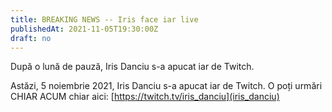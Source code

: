```yaml
---
title: BREAKING NEWS -- Iris face iar live
publishedAt: 2021-11-05T19:30:00Z
draft: no
---
```


După o lună de pauză, Iris Danciu s-a apucat iar de Twitch.

<!--more-->

Astăzi, 5 noiembrie 2021, Iris Danciu s-a apucat iar de Twitch. O poți urmări CHIAR ACUM chiar aici: [https://twitch.tv/iris_danciu](iris_danciu)
